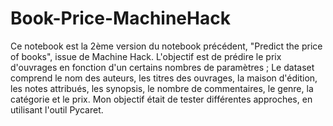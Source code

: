 # Book-Price-MachineHack

Ce notebook est la 2ème version du notebook précédent, "Predict the price of books", issue de Machine Hack. 
L'objectif est de prédire le prix d'ouvrages en fonction d'un certains nombres de paramètres ; Le dataset comprend le nom des auteurs, les titres des ouvrages, la maison d'édition, les notes attribués, les synopsis, le nombre de commentaires, le genre, la catégorie et le prix. 
Mon objectif était de tester différentes approches, en utilisant l'outil Pycaret. 

 
